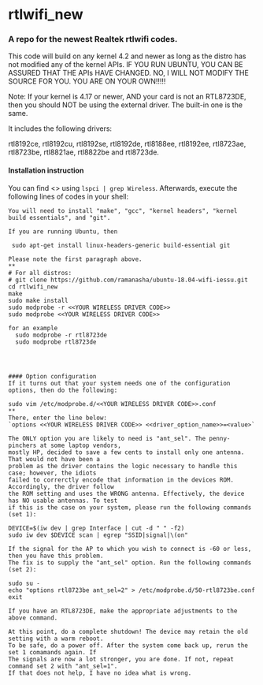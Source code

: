 rtlwifi_new
===========
### A repo for the newest Realtek rtlwifi codes.

This code will build on any kernel 4.2 and newer as long as the distro has not modified
any of the kernel APIs. IF YOU RUN UBUNTU, YOU CAN BE ASSURED THAT THE APIs HAVE CHANGED.
NO, I WILL NOT MODIFY THE SOURCE FOR YOU. YOU ARE ON YOUR OWN!!!!!

Note: If your kernel is 4.17 or newer, AND your card is not an RTL8723DE, then you should NOT be
using the external driver. The built-in one is the same.

It includes the following drivers:

rtl8192ce, rtl8192cu, rtl8192se, rtl8192de, rtl8188ee, rtl8192ee, rtl8723ae, rtl8723be, rtl8821ae,
rtl8822be and rtl8723de.

#### Installation instruction
You can find <<YOUR WIRELESS DRIVER CODE>> using `lspci | grep Wireless`.
Afterwards, execute the following lines of codes in your shell:  
  
```
You will need to install "make", "gcc", "kernel headers", "kernel build essentials", and "git".

If you are running Ubuntu, then

 sudo apt-get install linux-headers-generic build-essential git

Please note the first paragraph above.
**
# For all distros:
# git clone https://github.com/ramanasha/ubuntu-18.04-wifi-iessu.git
cd rtlwifi_new
make
sudo make install
sudo modprobe -r <<YOUR WIRELESS DRIVER CODE>>
sudo modprobe <<YOUR WIRELESS DRIVER CODE>>

for an example 
  sudo modprobe -r rtl8723de
  sudo modprobe rtl8723de




#### Option configuration
If it turns out that your system needs one of the configuration options, then do the following:

sudo vim /etc/modprobe.d/<<YOUR WIRELESS DRIVER CODE>>.conf 
**
There, enter the line below:
`options <<YOUR WIRELESS DRIVER CODE>> <<driver_option_name>>=<value>`

The ONLY option you are likely to need is "ant_sel". The penny-pinchers at some laptop vendors,
mostly HP, decided to save a few cents to install only one antenna. That would not have been a
problem as the driver contains the logic necessary to handle this case; however, the idiots
failed to correrctly encode that information in the devices ROM. Accordingly, the driver follow
the ROM setting and uses the WRONG antenna. Effectively, the device has NO usable antennas. To test
if this is the case on your system, please run the following commands (set 1):

DEVICE=$(iw dev | grep Interface | cut -d " " -f2)
sudo iw dev $DEVICE scan | egrep "SSID|signal|\(on"

If the signal for the AP to which you wish to connect is -60 or less, then you have this problem.
The fix is to supply the "ant_sel" option. Run the following commands (set 2):

sudo su -
echo "options rtl8723be ant_sel=2" > /etc/modprobe.d/50-rtl8723be.conf
exit

If you have an RTL8723DE, make the appropriate adjustments to the above command.

At this point, do a complete shutdown! The device may retain the old setting with a warm reboot.
To be safe, do a power off. After the system come back up, rerun the set 1 comamands again. If
The signals are now a lot stronger, you are done. If not, repeat command set 2 with "ant_sel=1".
If that does not help, I have no idea what is wrong.


